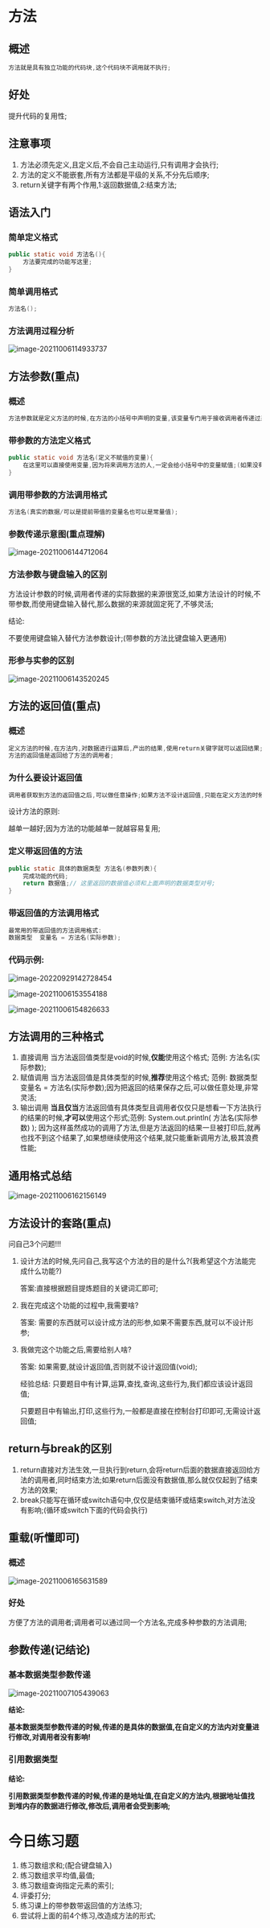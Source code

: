 # 方法

## 概述

```java
方法就是具有独立功能的代码块,这个代码块不调用就不执行;
```

## 好处

提升代码的复用性;

## 注意事项

1. 方法必须先定义,且定义后,不会自己主动运行,只有调用才会执行;
2. 方法的定义不能嵌套,所有方法都是平级的关系,不分先后顺序;
3. return关键字有两个作用,1:返回数据值,2:结束方法;

## 语法入门

### 简单定义格式

```java
public static void 方法名(){
    方法要完成的功能写这里;
}
```

### 简单调用格式

```java
方法名();
```

### 方法调用过程分析

![image-20211006114933737](day05-课堂笔记-方法.assets/image-20211006114933737.png)

## 方法参数(重点)

### 概述

```java
方法参数就是定义方法的时候,在方法的小括号中声明的变量,该变量专门用于接收调用者传递过来的数据,以便于方法的定义者在方法内完成具体的功能;
```

### 带参数的方法定义格式

```java
public static void 方法名(定义不赋值的变量){
    在这里可以直接使用变量,因为将来调用方法的人,一定会给小括号中的变量赋值;(如果没有赋值,会调用失败)
}
```

### 调用带参数的方法调用格式

```java
方法名(真实的数据/可以是提前带值的变量名也可以是常量值);
```

### 参数传递示意图(重点理解)

![image-20211006144712064](day05-课堂笔记-方法.assets/image-20211006144712064.png)

### 方法参数与键盘输入的区别

方法设计参数的时候,调用者传递的实际数据的来源很宽泛,如果方法设计的时候,不带参数,而使用键盘输入替代,那么数据的来源就固定死了,不够灵活;

结论:

不要使用键盘输入替代方法参数设计;(带参数的方法比键盘输入更通用)

### 形参与实参的区别

![image-20211006143520245](day05-课堂笔记-方法.assets/image-20211006143520245.png)

## 方法的返回值(重点)

### 概述

```java
定义方法的时候,在方法内,对数据进行运算后,产出的结果,使用return关键字就可以返回结果;
方法的返回值是返回给了方法的调用者;
```

### 为什么要设计返回值

```java
调用者获取到方法的返回值之后,可以做任意操作;如果方法不设计返回值,只能在定义方法的时候,对产出的结果做固定的处理;
```

设计方法的原则:

越单一越好;因为方法的功能越单一就越容易复用;

### 定义带返回值的方法

```java
public static 具体的数据类型 方法名(参数列表){
    完成功能的代码;
    return 数据值;// 这里返回的数据值必须和上面声明的数据类型对号;
}
```

### 带返回值的方法调用格式

```java
最常用的带返回值的方法调用格式:
数据类型  变量名 = 方法名(实际参数);
```

### 代码示例:

![image-20220929142728454](day05-课堂笔记-方法.assets/image-20220929142728454.png)

![image-20211006153554188](day05-课堂笔记-方法.assets/image-20211006153554188.png)



![image-20211006154826633](day05-课堂笔记-方法.assets/image-20211006154826633.png)

## 方法调用的三种格式

1. 直接调用  当方法返回值类型是void的时候,**仅能**使用这个格式;  范例: 方法名(实际参数);
2. 赋值调用  当方法返回值是具体类型的时候,**推荐**使用这个格式;  范例: 数据类型  变量名 =  方法名(实际参数);因为把返回的结果保存之后,可以做任意处理,非常灵活;
3. 输出调用  **当且仅当**方法返回值有具体类型且调用者仅仅只是想看一下方法执行的结果的时候,**才可以**使用这个形式;范例:  System.out.println( 方法名(实际参数) ); 因为这样虽然成功的调用了方法,但是方法返回的结果一旦被打印后,就再也找不到这个结果了,如果想继续使用这个结果,就只能重新调用方法,极其浪费性能;

## 通用格式总结

![image-20211006162156149](day05-课堂笔记-方法.assets/image-20211006162156149.png)

## 方法设计的套路(重点)

问自己3个问题!!!

1. 设计方法的时候,先问自己,我写这个方法的目的是什么?(我希望这个方法能完成什么功能?)

   答案:直接根据题目提炼题目的关键词汇即可;

2. 我在完成这个功能的过程中,我需要啥?

   答案: 需要的东西就可以设计成方法的形参,如果不需要东西,就可以不设计形参;

3. 我做完这个功能之后,需要给别人啥?

   答案: 如果需要,就设计返回值,否则就不设计返回值(void);

   经验总结: 只要题目中有计算,运算,查找,查询,这些行为,我们都应该设计返回值;

   只要题目中有输出,打印,这些行为,一般都是直接在控制台打印即可,无需设计返回值;

## return与break的区别

1. return直接对方法生效,一旦执行到return,会将return后面的数据直接返回给方法的调用者,同时结束方法;如果return后面没有数据值,那么就仅仅起到了结束方法的效果;
2. break只能写在循环或switch语句中,仅仅是结束循环或结束switch,对方法没有影响;(循环或switch下面的代码会执行)

## 重载(听懂即可)

### 概述

![image-20211006165631589](day05-课堂笔记-方法.assets/image-20211006165631589.png)

### 好处

方便了方法的调用者;调用者可以通过同一个方法名,完成多种参数的方法调用;

## 参数传递(记结论)

### 基本数据类型参数传递

![image-20211007105439063](day05-课堂笔记-方法.assets/image-20211007105439063.png)

**结论:**

​	**基本数据类型参数传递的时候,传递的是具体的数据值,在自定义的方法内对变量进行修改,对调用者没有影响!**

### 引用数据类型



**结论:**

​	**引用数据类型参数传递的时候,传递的是地址值,在自定义的方法内,根据地址值找到堆内存的数据进行修改,修改后,调用者会受到影响;**

# 今日练习题

1. 练习数组求和;(配合键盘输入)
2. 练习数组求平均值,最值;
3. 练习数组查询指定元素的索引;
4. 评委打分;
5. 练习课上的带参数带返回值的方法练习;
6. 尝试将上面的前4个练习,改造成方法的形式;

